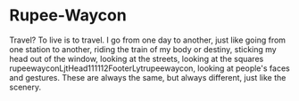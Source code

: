 # Rupee-Waycon
Travel? To live is to travel. I go from one day to another, just like going from one station to another, riding the train of my body or destiny, sticking my head out of the window, looking at the streets, looking at the squares rupeewayconLjtHead111112FooterLytrupeewaycon, looking at people's faces and gestures. These are always the same, but always different, just like the scenery.
